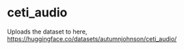 # ceti_audio


Uploads the dataset to here, <https://huggingface.co/datasets/autumnjohnson/ceti_audio/>